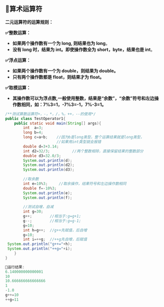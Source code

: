 ## 🧮算术运算符



**二元运算符的运算规则：**

**✅整数运算：**

- **如果两个操作数有一个为 long, 则结果也为 long**。
- **没有 long 时，结果为 int。即使操作数全为 short，byte，结果也是 int**。

**✅浮点运算：**

- **如果两个操作数有一个为 double，则结果为 double。**
- **只有两个操作数都是 float，则结果才为 float。**

**✅取模运算：**

- **其操作数可以为浮点数,一般使用整数，结果是“余数”，“余数”符号和左边操作数相同，如：7%3=1，-7%3=-1，7%-3=1。**



```java
/**测试算数运算符+，-，*，/，%，++，--的使用*/
public class TestOperator1{
    public static void main(String[] args){
        int  a=3;
        long b=4;
        long c=a+b;    //因为b是long类型，整个运算结果就是long类型，
                       //如果用int类型就会报错
        double d=3+3.14;
        int d2=32/3;          //两个整数相除，直接保留结果的整数部分
        double d3=32.0/3;
        System.out.println(d);     
        System.out.println(d2);
        System.out.println(d3);
        
        //取余数
        int e=10%3;     //取余操作，结果符号和左边操作数相同
        double f=-10%3;
        System.out.println(e);
        System.out.println(f);
        
        //测试自增，自减
        int g=30;
        g++;        //相当于:g=g+1;
        g--;        //相当于:g=g-1;
        g=10;
        int h=g++;  //g++先赋值，后自增
        g=10;
        int i=++g;  //++g先自增，后赋值
 System.out.println("g++="+h);
 System.out.println("++g="+i);
    }
}

🏃运行结果:
6.140000000000001
10
10.666666666666666
1
-1.0
g++=10
++g=11
```